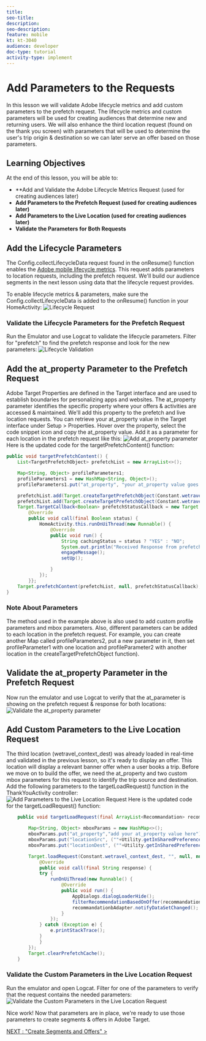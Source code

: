 ```yaml
---
title: 
seo-title: 
description: 
seo-description:
feature: mobile
kt: kt-3040
audience: developer
doc-type: tutorial
activity-type: implement
---
```


# Add Parameters to the Requests

In this lesson we will validate Adobe lifecycle metrics and add custom parameters to the prefetch request. The lifecycle metrics and custom parameters will be used for creating audiences that determine new and returning users. We will also enhance the third location request (found on the thank you screen) with parameters that will be used to determine the user's trip origin & destination so we can later serve an offer based on those parameters.

## Learning Objectives

At the end of this lesson, you will be able to:

* **Add and Validate the Adobe Lifecycle Metrics Request (used for creating audiences later)
* **Add Parameters to the Prefetch Request (used for creating audiences later)**
* **Add Parameters to the Live Location (used for creating audiences later)**
* **Validate the Parameters for Both Requests**

## Add the Lifecycle Parameters

The Config.collectLifecycleData request found in the onResume() function enables the [Adobe mobile lifecycle metrics](https://docs.adobe.com/content/help/en/mobile-services/android/metrics.html). This request adds parameters to location requests, including the prefetch request. We'll build our audience segments in the next lesson using data that the lifecycle request provides.

To enable lifecycle metrics & parameters, make sure the Config.collectLifecycleData is added to the onResume() function in your HomeActivity:
![Lifecycle Request](assets/lifecycle_code.jpg)

### Validate the Lifecycle Parameters for the Prefetch Request

Run the Emulator and use Logcat to validate the lifecycle parameters. Filter for "prefetch" to find the prefetch response and look for the new parameters:
![Lifecycle Validation](assets/lifecycle_validation.jpg)

## Add the at_property Parameter to the Prefetch Request

Adobe Target Properties are defined in the Target interface and are used to establish boundaries for personalizing apps and websites. The at_property parameter identifies the specific property where your offers & activities are accessed & maintained. We'll add this property to the prefetch and live location requests. You can retrieve your at_property value in the Target interface under Setup > Properties. Hover over the property, select the code snippet icon and copy the at_property value. Add it as a parameter for each location in the prefetch request like this:
![Add at_property parameter](assets/parameters_at_property.jpg)
Here is the updated code for the targetPrefetchContent() function:

```java
public void targetPrefetchContent() {
    List<TargetPrefetchObject> prefetchList = new ArrayList<>();

    Map<String, Object> profileParameters1;
    profileParameters1 = new HashMap<String, Object>();
    profileParameters1.put("at_property", "your at_property value goes here");

    prefetchList.add(Target.createTargetPrefetchObject(Constant.wetravel_engage_home, profileParameters1));
    prefetchList.add(Target.createTargetPrefetchObject(Constant.wetravel_engage_search, profileParameters1));
    Target.TargetCallback<Boolean> prefetchStatusCallback = new Target.TargetCallback<Boolean>() {
        @Override
        public void call(final Boolean status) {
            HomeActivity.this.runOnUiThread(new Runnable() {
                @Override
                public void run() {
                    String cachingStatus = status ? "YES" : "NO";
                    System.out.println("Received Response from prefetch : " + cachingStatus);
                    engageMessage();
                    setUp();

                }
            });
        }};
    Target.prefetchContent(prefetchList, null, prefetchStatusCallback);
}
```

### Note About Parameters

The method used in the example above is also used to add custom profile parameters and mbox parameters. Also, different parameters can be added to each location in the prefetch request. For example, you can create another Map called profileParameters2, put a new parameter in it, then set profileParameter1 with one location and profileParameter2 with another location in the createTargetPrefetchObject function).

## Validate the at_property Parameter in the Prefetch Request

Now run the emulator and use Logcat to verify that the at_parameter is showing on the prefetch request & response for both locations:
![Validate the at_property parameter](assets/parameters_at_property_validation.jpg)

## Add Custom Parameters to the Live Location Request

The third location (wetravel_context_dest) was already loaded in real-time and validated in the previous lesson, so it's ready to display an offer. This location will display a relevant banner offer when a user books a trip. Before we move on to build the offer, we need the at_property and two custom mbox parameters for this request to identify the trip source and destination. Add the following parameters to the targetLoadRequest() function in the ThankYouActivity controller:
![Add Parameters to the Live Location Request](assets/parameters_live_location.jpg)
Here is the updated code for the targetLoadRequest() function:

```java
    public void targetLoadRequest(final ArrayList<Recommandation> recommandations) {

        Map<String, Object> mboxParams = new HashMap<>();
        mboxParams.put("at_property","add your at_property value here");
        mboxParams.put("locationSrc", (""+Utility.getInSharedPreference(ThankYouActivity.this,Constant.departure,"")));
        mboxParams.put("locationDest", (""+Utility.getInSharedPreference(ThankYouActivity.this,Constant.destination,"")));

        Target.loadRequest(Constant.wetravel_context_dest, "", null, null, mboxParams, new Target.TargetCallback<String>() {
            @Override
            public void call(final String response) {
            try {
                runOnUiThread(new Runnable() {
                    @Override
                    public void run() {
                        AppDialogs.dialogLoaderHide();
                        filterRecommendationBasedOnOffer(recommandations, response);
                        recommandationbAdapter.notifyDataSetChanged();
                    }
                });
            } catch (Exception e) {
                e.printStackTrace();
            }
            }
        });
        Target.clearPrefetchCache();
    }
```

### Validate the Custom Parameters in the Live Location Request

Run the emulator and open Logcat. Filter for one of the parameters to verify that the request contains the needed parameters:
![Validate the Custom Parameters in the Live Location Request](assets/parameters_live_location_validation.jpg)

Nice work! Now that parameters are in place, we're ready to use those parameters to create segments & offers in Adobe Target.

[NEXT : "Create Segments and Offers" >](create-segments-and-offers.md)
